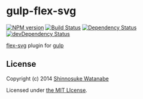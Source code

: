 # gulp-flex-svg

[![NPM version](https://badge.fury.io/js/gulp-flex-svg.svg)](http://badge.fury.io/js/gulp-flex-svg)
[![Build Status](https://travis-ci.org/shinnn/gulp-flex-svg.svg?branch=master)](https://travis-ci.org/shinnn/gulp-flex-svg)
[![Dependency Status](https://david-dm.org/shinnn/gulp-flex-svg.svg?theme=shields.io)](https://david-dm.org/shinnn/gulp-flex-svg)
[![devDependency Status](https://david-dm.org/shinnn/gulp-flex-svg/dev-status.svg?theme=shields.io)](https://david-dm.org/shinnn/gulp-flex-svg#info=devDependencies)

[flex-svg](https://github.com/shinnn/node-flex-svg) plugin for [gulp](https://github.com/gulpjs/gulp)

## License

Copyright (c) 2014 [Shinnosuke Watanabe](https://github.com/shinnn)

Licensed under [the MIT LIcense](./LICENSE).
